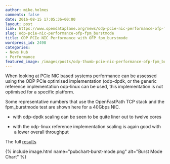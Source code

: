 ```yaml
---
author: mike.holmes
comments: false
date: 2016-08-15 17:05:36+00:00
layout: post
link: https://www.opendataplane.org/news/odp-pcie-nic-performance-ofp-fpm_burstmode/
slug: odp-pcie-nic-performance-ofp-fpm_burstmode
title: ODP PCIe NIC Performance with OFP fpm_burstmode
wordpress_id: 2498
categories:
- News Hub
- Performance
featured_image: /images/posts/odp-thumb-pcie-nic-performance-ofp-fpm_burstmode.png
---
```


When looking at PCIe NIC based systems performance can be assessed using the ODP PCIe optimised implementation (odp-dpdk, or the generic reference implementation odp-linux can be used, this implementation is not optimised for a specific platform.

Some representative numbers that use the OpenFastPath TCP stack and the fpm_burstmode test are shown here for a 40Gbps NIC.

  * with odp-dpdk scaling can be seen to be quite liner out to twelve cores


  * with the odp-linux reference implementation scaling is again good with  a lower overall throughput


The full [results](https://docs.google.com/spreadsheets/d/12KCE7ZYow_8Qq6Rd5NQmEnc9TQ5M_PfKx3X4mghgLds/edit?usp=sharing)

{% include image.html name="pubchart-burst-mode.png" alt="Burst Mode Chart" %}
